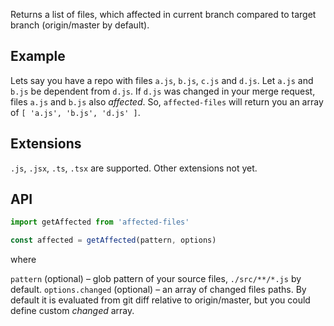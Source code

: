 Returns a list of files, which affected in current branch compared to target branch (origin/master by default).

## Example

Lets say you have a repo with files `a.js`, `b.js`, `c.js` and `d.js`. Let `a.js` and `b.js` be dependent from `d.js`. If `d.js` was changed in your merge request, files `a.js` and `b.js` also _affected_. So, `affected-files` will return you an array of `[ 'a.js', 'b.js', 'd.js' ]`.

## Extensions

`.js`, `.jsx`, `.ts`, `.tsx` are supported. Other extensions not yet.

## API

```js
import getAffected from 'affected-files'

const affected = getAffected(pattern, options)
```

where

`pattern` (optional) – glob pattern of your source files, `./src/**/*.js` by default.
`options.changed` (optional) – an array of changed files paths. By default it is evaluated from git diff relative to origin/master, but you could define custom _changed_ array.
